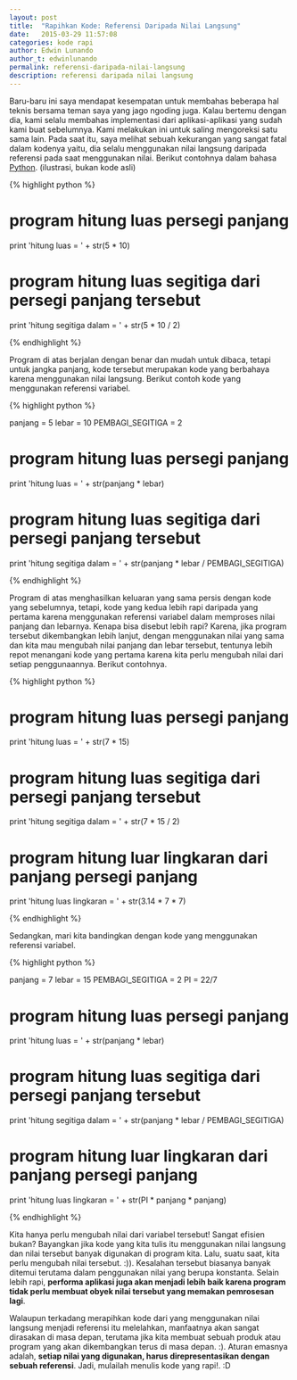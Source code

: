 ```yaml
---
layout: post
title:  "Rapihkan Kode: Referensi Daripada Nilai Langsung"
date:   2015-03-29 11:57:08
categories: kode rapi
author: Edwin Lunando
author_t: edwinlunando
permalink: referensi-daripada-nilai-langsung
description: referensi daripada nilai langsung
---
```


Baru-baru ini saya mendapat kesempatan untuk membahas beberapa hal teknis bersama teman saya yang jago ngoding juga. Kalau bertemu dengan dia, kami selalu membahas implementasi dari aplikasi-aplikasi yang sudah kami buat sebelumnya. Kami melakukan ini untuk saling mengoreksi satu sama lain. Pada saat itu, saya melihat sebuah kekurangan yang sangat fatal dalam kodenya yaitu, dia selalu menggunakan nilai langsung daripada referensi pada saat menggunakan nilai. Berikut contohnya dalam bahasa [Python][1]. (ilustrasi, bukan kode asli)

{% highlight python %}

# program hitung luas persegi panjang
print 'hitung luas = ' +  str(5 * 10)

# program hitung luas segitiga dari persegi panjang tersebut
print 'hitung segitiga dalam = ' + str(5 * 10 / 2)

{% endhighlight %}

Program di atas berjalan dengan benar dan mudah untuk dibaca, tetapi untuk jangka panjang, kode tersebut merupakan kode yang berbahaya karena menggunakan nilai langsung. Berikut contoh kode yang menggunakan referensi variabel.

{% highlight python %}

panjang = 5
lebar   = 10
PEMBAGI_SEGITIGA = 2

# program hitung luas persegi panjang
print 'hitung luas = ' +  str(panjang * lebar)

# program hitung luas segitiga dari persegi panjang tersebut
print 'hitung segitiga dalam = ' + str(panjang * lebar / PEMBAGI_SEGITIGA)

{% endhighlight %}

Program di atas menghasilkan keluaran yang sama persis dengan kode yang sebelumnya, tetapi, kode yang kedua lebih rapi daripada yang pertama karena menggunakan referensi variabel dalam memproses nilai panjang dan lebarnya. Kenapa bisa disebut lebih rapi? Karena, jika program tersebut dikembangkan lebih lanjut, dengan menggunakan nilai yang sama dan kita mau mengubah nilai panjang dan lebar tersebut, tentunya lebih repot menangani kode yang pertama karena kita perlu mengubah nilai dari setiap penggunaannya. Berikut contohnya.

{% highlight python %}

# program hitung luas persegi panjang
print 'hitung luas = ' +  str(7 * 15)

# program hitung luas segitiga dari persegi panjang tersebut
print 'hitung segitiga dalam = ' + str(7 * 15 / 2)

# program hitung luar lingkaran dari panjang persegi panjang
print 'hitung luas lingkaran = ' + str(3.14 * 7 * 7)

{% endhighlight %}

Sedangkan, mari kita bandingkan dengan kode yang menggunakan referensi variabel.

{% highlight python %}

panjang = 7
lebar   = 15
PEMBAGI_SEGITIGA = 2
PI = 22/7

# program hitung luas persegi panjang
print 'hitung luas = ' +  str(panjang * lebar)

# program hitung luas segitiga dari persegi panjang tersebut
print 'hitung segitiga dalam = ' + str(panjang * lebar / PEMBAGI_SEGITIGA)

# program hitung luar lingkaran dari panjang persegi panjang
print 'hitung luas lingkaran = ' + str(PI * panjang * panjang)

{% endhighlight %}

Kita hanya perlu mengubah nilai dari variabel tersebut! Sangat efisien bukan? Bayangkan jika kode yang kita tulis itu menggunakan nilai langsung dan nilai tersebut banyak digunakan di program kita. Lalu, suatu saat, kita perlu mengubah nilai tersebut. :)). Kesalahan tersebut biasanya banyak ditemui terutama dalam penggunakan nilai yang berupa konstanta. Selain lebih rapi, **performa aplikasi juga akan menjadi lebih baik karena program tidak perlu membuat obyek nilai tersebut yang memakan pemrosesan lagi**.

Walaupun terkadang merapihkan kode dari yang menggunakan nilai langsung menjadi referensi itu melelahkan, manfaatnya akan sangat dirasakan di masa depan, terutama jika kita membuat sebuah produk atau program yang akan dikembangkan terus di masa depan. :). Aturan emasnya adalah, **setiap nilai yang digunakan, harus direpresentasikan dengan sebuah referensi**. Jadi, mulailah menulis kode yang rapi!. :D


[1]:    https://www.python.org/
